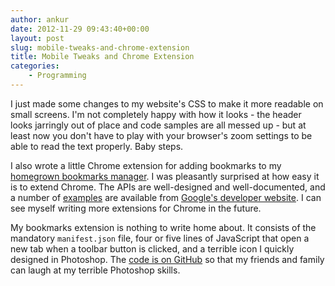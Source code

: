```yaml
---
author: ankur
date: 2012-11-29 09:43:40+00:00
layout: post
slug: mobile-tweaks-and-chrome-extension
title: Mobile Tweaks and Chrome Extension
categories:
    - Programming
---
```




I just made some changes to my website's CSS to make it more readable on small screens. I'm not completely happy with how it looks - the header looks jarringly out of place and code samples are all messed up - but at least now you don't have to play with your browser's zoom settings to be able to read the text properly. Baby steps.

I also wrote a little Chrome extension for adding bookmarks to my [homegrown bookmarks manager](http://ankursethi.in/bookmarks). I was pleasantly surprised at how easy it is to extend Chrome. The APIs are well-designed and well-documented, and a number of [examples](http://developer.chrome.com/extensions/samples.html) are available from [Google's developer website](https://developer.chrome.com). I can see myself writing more extensions for Chrome in the future.

My bookmarks extension is nothing to write home about. It consists of the mandatory `manifest.json` file, four or five lines of JavaScript that open a new tab when a toolbar button is clicked, and a terrible icon I quickly designed in Photoshop. The [code is on GitHub](https://github.com/GeneralMaximus/can_o_bookmarks) so that my friends and family can laugh at my terrible Photoshop skills.


